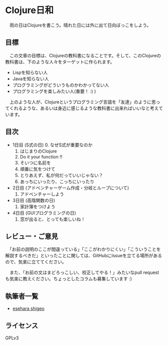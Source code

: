 Clojure日和
===========

　雨の日はClojureを書こう。晴れた日には外に出て日向ぼっこをしよう。

目標
----
　この文章の目標は、Clojureの教科書になることです。そして、このClojureの教科書は、下のような人々をターゲットに作られます。

* Lispを知らない人
* Javaを知らない人
* プログラミングがどういうものかわかってない人
* プログラミングを楽しみたい人(重要！ :) )

　上のような人が、Clojureというプログラミング言語を「友達」のように思ってくれるような、あるいは身近に感じるような教科書に出来ればいいなと考えています。

目次
----

* 1日目 (S式の日)
  0. なぜS式が重要なのか
  1. はじまりのClojure
  2. Do it your function !!
  3. そいつに名前を
  4. 順番に気をつけて
  5. とりあえず、私が何だっていいじゃない？
  6. あっちにいったり、こっちにいったり
* 2日目 (アドベンチャーゲーム作成・分岐とループについて)
  1. アドベンチャーしよう
* 3日目 (高階関数の日)
  1. 家計簿をつけよう
* 4日目 (GUIプログラミングの日)
  1. 窓が出ると、とっても楽しいね！

レビュー・ご意見
---------------

　「お前の説明のここが間違っている」「ここがわかりにくい」「こういうことを解説するべきだ」といったことに関しては、GitHubにIssueを立てる場所があるので、気楽に立ててください。

　また、「お前の文はまどろっこしい、校正してやる！」みたいなpull requestも気楽に教えください。ちょっとしたコラムも募集しています :)

執筆者一覧
----------

* [esehara shigeo](http://twitter.com/esehara)

ライセンス
---------
GPLv3
